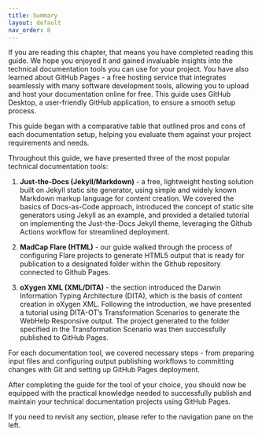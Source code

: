 ```yaml
---
title: Summary
layout: default
nav_order: 8
---
```


If you are reading this chapter, that means you have completed reading this guide. We hope you enjoyed it and gained invaluable insights into the technical documentation tools you can use for your project. You have also learned about GitHub Pages - a free hosting service that integrates seamlessly with many software development tools, allowing you to upload and host your documentation online for free. This guide uses GitHub Desktop, a user-friendly GitHub application, to ensure a smooth setup process.

This guide began with a comparative table that outlined pros and cons of each documentation setup, helping you evaluate them against your project requirements and needs.

Throughout this guide, we have presented three of the most popular technical documentation tools:

1. **Just-the-Docs (Jekyll/Markdown)** - a free, lightweight hosting solution built on Jekyll static site generator, using simple and widely known Markdown markup language for content creation. We covered the basics of Docs-as-Code approach, introduced the concept of static site generators using Jekyll as an example, and provided a detailed tutorial on implementing the Just-the-Docs Jekyll theme, leveraging the Github Actions workflow for streamlined deployment.

2. **MadCap Flare (HTML)** - our guide walked through the process of configuring Flare projects to generate HTML5 output that is ready for publication to a designated folder within the Github repository connected to Github Pages.

3. **oXygen XML (XML/DITA)** - the section introduced the Darwin Information Typing Architecture (DITA), which is the basis of content creation in oXygen XML. Following the introduction, we have presented a tutorial using DITA-OT’s Transformation Scenarios to generate the WebHelp Responsive output. The project generated to the folder specified in the Transformation Scenario was then successfully published to GitHub Pages.

For each documentation tool, we covered necessary steps - from preparing input files and configuring output publishing workflows to committing changes with Git and setting up GitHub Pages deployment.

After completing the guide for the tool of your choice, you should now be equipped with the practical knowledge needed to successfully publish and maintain your technical documentation projects using GitHub Pages.

If you need to revisit any section, please refer to the navigation pane on the left.